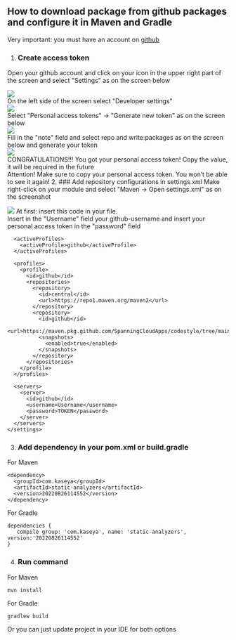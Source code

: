 ## How to download package from github packages and configure it in Maven and Gradle

Very important: you must have an account on [github](https://github.com/)

1. ### Create access token
Open your github account and click on your icon in the upper right part of the screen and select "Settings" as on the screen below

![](doc/images/account-settings.png)  
On the left side of the screen select "Developer settings"  
![](doc/images/developer-settings.png)  
Select "Personal access tokens" -> "Generate new token" as on the screen below  
![](doc/images/generate-token.png)  
Fill in the "note" field and select repo and write:packages as on the screen below and generate your token  
![](doc/images/open-settings.png)  
CONGRATULATIONS!!! You got your personal access token! Copy the value, it will be required in the future  
Attention! Make sure to copy your personal access token. You won’t be able to see it again!
2. ### Add repository configurations in settings.xml 
Make right-click on your module and select "Maven -> Open settings.xml" as on the screenshot  
 
![](doc/images/open-settings.png)
At first: insert this code in your file.  
Insert in the "Username" field your github-username and insert your personal access token in the "password" field
  
```
  <activeProfiles>
    <activeProfile>github</activeProfile>
  </activeProfiles>

  <profiles>
    <profile>
      <id>github</id>
      <repositories>
        <repository>
          <id>central</id>
          <url>https://repo1.maven.org/maven2</url>
        </repository>
        <repository>
          <id>github</id>
          <url>https://maven.pkg.github.com/SpanningCloudApps/codestyle/tree/main/java</url>
          <snapshots>
            <enabled>true</enabled>
          </snapshots>
        </repository>
      </repositories>
    </profile>
  </profiles>

  <servers>
    <server>
      <id>github</id>
      <username>Username</username>
      <password>TOKEN</password>
    </server>
  </servers>
</settings>
```
3. ### Add dependency in your pom.xml or build.gradle
For Maven
```
<dependency>
  <groupId>com.kaseya</groupId>
  <artifactId>static-analyzers</artifactId>
  <version>20220826114552</version>
</dependency>
```
For Gradle
```
dependencies {
   compile group: 'com.kaseya', name: 'static-analyzers', version:'20220826114552'
}
```
4. ### Run command 
For Maven
```
mvn install
```
For Gradle
```
gradlew build
```
Or you can just update project in your IDE for both options